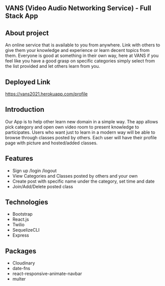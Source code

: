 ## VANS (Video Audio Networking Service) - Full Stack App

## About project

An online service that is available to you from anywhere. Link with others to give them your knowledge and experience or learn decent topics from them. Everyone is good at something in their own way, here at VANS if you feel like you have a good grasp on specific categories simply select from the list provided and let others learn from you.

## Deployed Link

https://vans2021.herokuapp.com/profile

## Introduction

Our App is to help other learn new domain in a simple way. The app allows pick category and open own video room to present knowledge to participates.
Users who want just to learn in a modern way will be able to browse through classes posted by others. Each user will have their profile page with picture and hosted/added classes.

## Features

- Sign up /login /logout
- View Categories and Classes posted by others and your own
- Create post with specific name under the category, set time and date
- Join/Add/Delete posted class

## Technologies

- Bootstrap
- React.js
- Twilio
- SequelizeCLI
- Express

## Packages

- Cloudinary
- date-fns
- react-responsive-animate-navbar
- multer
